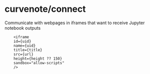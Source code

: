 # curvenote/connect

Communicate with webpages in iframes that want to receive Jupyter notebook outputs

```
    <iframe
    id={uid}
    name={uid}
    title={title}
    src={url}
    height={height ?? 150}
    sandbox="allow-scripts"
    />
```
